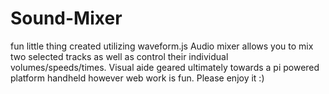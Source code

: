 # Sound-Mixer
fun little thing created utilizing waveform.js   Audio mixer allows you to mix two selected tracks as well as control their individual volumes/speeds/times.  Visual aide geared ultimately towards a pi powered platform handheld however web work is fun.  Please enjoy it :)
